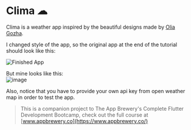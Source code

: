 
# Clima ☁

Clima is a weather app inspired by the beautiful designs made by [Olia Gozha](https://dribbble.com/shots/4663154-).

I changed style of the app, so the original app at the end of the tutorial should look like this:

![Finished App](https://github.com/londonappbrewery/Images/blob/master/clima-demo.gif)

But mine looks like this:  
![image](https://user-images.githubusercontent.com/17056277/98715016-f5584480-235f-11eb-8456-e5baf66d87ca.png)

Also, notice that you have to provide your own api key from open weather map in order to test the app.

>This is a companion project to The App Brewery's Complete Flutter Development Bootcamp, check out the full course at [www.appbrewery.co](https://www.appbrewery.co/)


